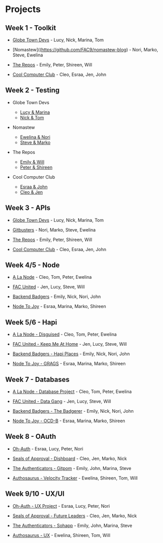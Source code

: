 # Projects

## Week 1 - Toolkit
+ [Globe Town Devs](https://github.com/GlobeTownDevs/blog) - Lucy, Nick, Marina, Tom

+ [Nomastew]((https://github.com/FAC9/nomastew-blog) - Nori, Marko, Steve, Ewelina

+ [The Repos](https://github.com/FAC9/TheReposWebsite) - Emily, Peter, Shireen, Will

+ [Cool Computer Club](https://github.com/Cool-Computer-Club/blog) - Cleo, Esraa, Jen, John

## Week 2 - Testing

+ Globe Town Devs
  + [Lucy & Marina](https://github.com/GlobeTownDevs/stopwatch/tree/lucy-marina)
  + [Nick & Tom](https://github.com/GlobeTownDevs/stopwatch/tree/nick-tom)

+ Nomastew
  + [Ewelina & Nori](https://github.com/FAC9/stopwatch_ewelina_nori)
  + [Steve & Marko](https://github.com/stevehopkinson/steve-marko-stopwatch/)

+ The Repos
  + [Emily & Will](https://github.com/SavageWilliam/stopwatch)
  + [Peter & Shireen](https://github.com/shireenzoaby/stopWatch)

+ Cool Computer Club
  + [Esraa & John](https://github.com/Cool-Computer-Club/stop-watch-1)
  + [Cleo & Jen](https://github.com/Cool-Computer-Club/stop-watch-2)

## Week 3 - APIs

+ [Globe Town Devs](https://github.com/GlobeTownDevs/api) - Lucy, Nick, Marina, Tom

+ [Gitbusters](https://github.com/FAC9/gitbusters_api) - Nori, Marko, Steve, Ewelina

+ [The Repos](https://github.com/FAC9/repos_api_website) - Emily, Peter, Shireen, Will

+ [Cool Computer Club](https://github.com/Cool-Computer-Club/nutrition-advice) - Cleo, Esraa, Jen, John

## Week 4/5 - Node

+ [A La Node](https://github.com/a-la-node/autocomplete) - Cleo, Tom, Peter, Ewelina

+ [FAC United](https://github.com/fac-u/autocompleter/) - Jen, Lucy, Steve, Will

+ [Backend Badgers](https://github.com/FAC9/backend-badgers-autocomplete) - Emily, Nick, Nori, John

+ [Node To Joy](https://github.com/NodeGroup2/autocomplete-project) - Esraa, Marina, Marko, Shireen


## Week 5/6 - Hapi

+ [A La Node - Disguised](https://github.com/a-la-node/hapi-project) - Cleo, Tom, Peter, Ewelina

+ [FAC United - Keep Me At Home](https://github.com/fac-u/take-me-away) - Jen, Lucy, Steve, Will

+ [Backend Badgers - Hapi Places](https://github.com/FAC9/hapi-places) - Emily, Nick, Nori, John

+ [Node To Joy - GRAGS](https://github.com/NodeGroup2/GRAGS/) - Esraa, Marina, Marko, Shireen

## Week 7 - Databases

+ [A La Node - Database Project](https://github.com/a-la-node/database-project) - Cleo, Tom, Peter, Ewelina

+ [FAC United - Data Gang](https://github.com/fac-u/data-gang-old-version) - Jen, Lucy, Steve, Will

+ [Backend Badgers - The Badgerer](https://github.com/FAC9/the-badgerer) - Emily, Nick, Nori, John

+ [Node To Joy - OCD-B](https://github.com/NodeGroup2/OCD-B) - Esraa, Marina, Marko, Shireen

## Week 8 - OAuth

+ [Oh-Auth](https://github.com/esraajb/oh-auth) - Esraa, Lucy, Peter, Nori

+ [Seals of Approval - Dishboard](https://github.com/seals-of-approval/dish-board/) - Cleo, Jen, Marko, Nick

+ [The Authenticators - Gitpom](https://github.com/The-Authenticators/gitpom) - Emily, John, Marina, Steve

+ [Authosaurus - Velocity Tracker](https://github.com/Authosaurus/velocity-tracker) - Ewelina, Shireen, Tom, Will

## Week 9/10 - UX/UI

+ [Oh-Auth - UX Project](https://github.com/FAC9/ux-ui-project) - Esraa, Lucy, Peter, Nori

+ [Seals of Approval - Future Leaders](https://github.com/FAC9/future-leaders/) - Cleo, Jen, Marko, Nick

+ [The Authenticators - Sohapp](https://github.com/The-Authenticators/sohapp) - Emily, John, Marina, Steve

+ [Authosaurus - UX](https://github.com/Authosaurus/UX) - Ewelina, Shireen, Tom, Will

